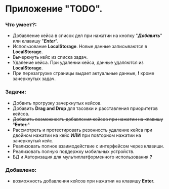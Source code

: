 # Приложение "TODO".

### Что умеет?:

- Добавление кейса в список дел при нажатии на кнопку "***Добавить***" или клавишу "***Enter***".
- Использование **LocalStorage**. Новые данные записываются в **LocalStorage**.
- Вычеркнуть кейс из списка задач.
- Удаление кейса. При удалении кейса, данные удаляются из **LocalStorage**.
- При перезагрузке страницы выдает актуальные данные, **!** кроме зачеркнутых задач.

### Задачи:

- Добвить прогрузку зачеркнутых кейсов.
- Добавить **Drag and Drop** для тасовки и расставления приоритетов кейсов.
- ~~Добавить возможность добавления кейсов при нажатии на клавишу "**Enter.**"~~
- Рассмотреть и протестировать резонность удаление кейса при двойном нажатии на кейс **ИЛИ** при повторном нажатии на зачеркнутый кейс.
- Реализовать полное взаимодействие с интерфейсом через клавиши.
- Реализовать полную поддержку мобильных устройств.
- БД и Авторизация для мультиплатформенного использования **?** 


### Добавлено:
- возможность добавления кейсов при нажатии на клавишу **Enter.**